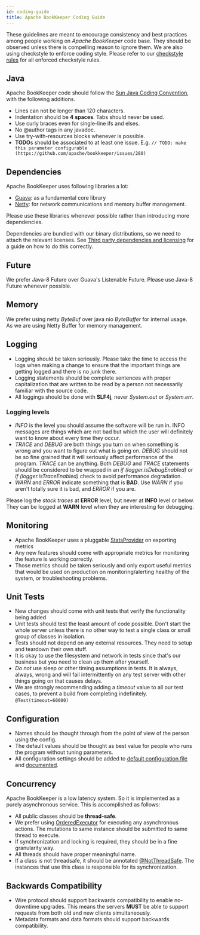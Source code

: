 ```yaml
---
id: coding-guide
title: Apache BookKeeper Coding Guide
---
```


These guidelines are meant to encourage consistency and best practices among people working on _Apache BookKeeper_ code base. They should be observed unless there is compelling reason to ignore them. We are also using checkstyle to enforce coding style. Please refer to our [checkstyle rules](https://github.com/apache/bookkeeper/blob/master/buildtools/src/main/resources/bookkeeper/checkstyle.xml) for all enforced checkstyle rules.

## Java

Apache BookKeeper code should follow the [Sun Java Coding Convention](http://www.oracle.com/technetwork/java/javase/documentation/codeconvtoc-136057.html), with the following additions.

* Lines can not be longer than 120 characters.
* Indentation should be **4 spaces**. Tabs should never be used.
* Use curly braces even for single-line ifs and elses.
* No @author tags in any javadoc.
* Use try-with-resources blocks whenever is possible.
* **TODO**s should be associated to at least one issue. E.g. `// TODO: make this parameter configurable (https://github.com/apache/bookkeeper/issues/280)`

## Dependencies

Apache BookKeeper uses following libraries a lot:

* [Guava](https://github.com/google/guava): as a fundamental core library
* [Netty](http://netty.io/): for network communications and memory buffer management.

Please use these libraries whenever possible rather than introducing more dependencies.

Dependencies are bundled with our binary distributions, so we need to attach the relevant licenses. See [Third party dependencies and licensing](/community/licensing) for a guide on how to do this correctly.

## Future

We prefer Java-8 Future over Guava's Listenable Future. Please use Java-8 Future whenever possible.

## Memory

We prefer using netty _ByteBuf_ over java nio _ByteBuffer_ for internal usage. As we are using Netty Buffer for memory management.

## Logging

* Logging should be taken seriously. Please take the time to access the logs when making a change to ensure that the important things are getting logged and there is no junk there.
* Logging statements should be complete sentences with proper capitalization that are written to be read by a person not necessarily familiar with the source code.
* All loggings should be done with **SLF4j**, never _System.out_ or _System.err_.

### Logging levels

- _INFO_ is the level you should assume the software will be run in. INFO messages are things which are not bad but which the user will definitely want to know about every time they occur.
- _TRACE_ and _DEBUG_ are both things you turn on when something is wrong and you want to figure out what is going on. _DEBUG_ should not be so fine grained that it will seriously affect performance of the program. _TRACE_ can be anything. Both _DEBUG_ and _TRACE_ statements should be considered to be wrapped in an _if (logger.isDebugEnabled)_ or _if (logger.isTraceEnabled)_ check to avoid performance degradation.
- _WARN_ and _ERROR_ indicate something that is **BAD**. Use _WARN_ if you aren't totally sure it is bad, and _ERROR_ if you are.

Please log the _stack traces_ at **ERROR** level, but never at **INFO** level or below. They can be logged at **WARN** level when they are interesting for debugging.

## Monitoring

* Apache BookKeeper uses a pluggable [StatsProvider](https://github.com/apache/bookkeeper/tree/master/bookkeeper-stats) on exporting metrics
* Any new features should come with appropriate metrics for monitoring the feature is working correctly.
* Those metrics should be taken seriously and only export useful metrics that would be used on production on monitoring/alerting healthy of the system, or troubleshooting problems.

## Unit Tests

* New changes should come with unit tests that verify the functionality being added
* Unit tests should test the least amount of code possible. Don't start the whole server unless there is no other way to test a single class or small group of classes in isolation.
* Tests should not depend on any external resources. They need to setup and teardown their own stuff.
* It is okay to use the filesystem and network in tests since that's our business but you need to clean up them after yourself.
* _Do not_ use sleep or other timing assumptions in tests. It is always, always, wrong and will fail intermittently on any test server with other things going on that causes delays.
* We are strongly recommending adding a _timeout_ value to all our test cases, to prevent a build from completing indefinitely. `@Test(timeout=60000)`

## Configuration

* Names should be thought through from the point of view of the person using the config.
* The default values should be thought as best value for people who runs the program without tuning parameters.
* All configuration settings should be added to [default configuration file](https://github.com/apache/bookkeeper/blob/master/bookkeeper-server/conf/bk_server.conf) and [documented](https://github.com/apache/bookkeeper/blob/master/site/_data/config/bk_server.yaml).

## Concurrency

Apache BookKeeper is a low latency system. So it is implemented as a purely asynchronous service. This is accomplished as follows:

* All public classes should be **thread-safe**.
* We prefer using [OrderedExecutor](https://github.com/apache/bookkeeper/blob/master/bookkeeper-common/src/main/java/org/apache/bookkeeper/common/util/OrderedExecutor.java) for executing any asynchronous actions. The mutations to same instance should be submitted to same thread to execute.
* If synchronization and locking is required, they should be in a fine granularity way.
* All threads should have proper meaningful name.
* If a class is not threadsafe, it should be annotated [@NotThreadSafe](https://github.com/misberner/jsr-305/blob/master/ri/src/main/java/javax/annotation/concurrent/NotThreadSafe.java). The instances that use this class is responsible for its synchronization.

## Backwards Compatibility
* Wire protocol should support backwards compatibility to enable no-downtime upgrades. This means the servers **MUST** be able to support requests from both old and new clients simultaneously.
* Metadata formats and data formats should support backwards compatibility.
